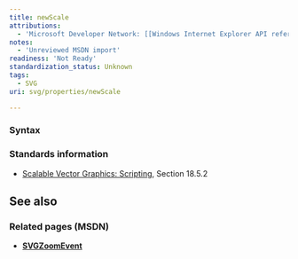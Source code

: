 ```yaml
---
title: newScale
attributions:
  - 'Microsoft Developer Network: [[Windows Internet Explorer API reference](http://msdn.microsoft.com/en-us/library/ie/hh828809%28v=vs.85%29.aspx) Article]'
notes:
  - 'Unreviewed MSDN import'
readiness: 'Not Ready'
standardization_status: Unknown
tags:
  - SVG
uri: svg/properties/newScale

---
```

### Syntax

### Standards information

-   [Scalable Vector Graphics: Scripting](http://go.microsoft.com/fwlink/p/?linkid=204745), Section 18.5.2

## See also

### Related pages (MSDN)

-   [**SVGZoomEvent**](/svg/objects/SVGZoom)
